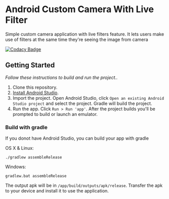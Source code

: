 # Android Custom Camera With Live Filter
Simple custom camera application with live filters feature.
It lets users make use of filters at the same time they're seeing the image from camera

[![Codacy Badge](https://api.codacy.com/project/badge/Grade/75ad4b69e2cb402ba8bf82e919a17157)](https://www.codacy.com/app/arshadkazmi42/android-custom-camera-with-live-filter?utm_source=github.com&amp;utm_medium=referral&amp;utm_content=arshadkazmi42/android-custom-camera-with-live-filter&amp;utm_campaign=Badge_Grade)

## Getting Started

_Follow these instructions to build and run the project.._

1. Clone this repository.
3. [Install Android Studio](https://developer.android.com/sdk/index.html).
5. Import the project. Open Android Studio, click `Open an existing Android
   Studio project` and select the project. Gradle will build the project.
6. Run the app. Click `Run > Run 'app'`. After the project builds you'll be
   prompted to build or launch an emulator.

### Build with gradle

If you donot have Android Studio, you can build your app with gradle

OS X & Linux:

`./gradlew assembleRelease`

Windows:

`gradlew.bat assembleRelease`

The output apk will be in `/app/build/outputs/apk/release`.
Transfer the apk to your device and install it to use the application.


